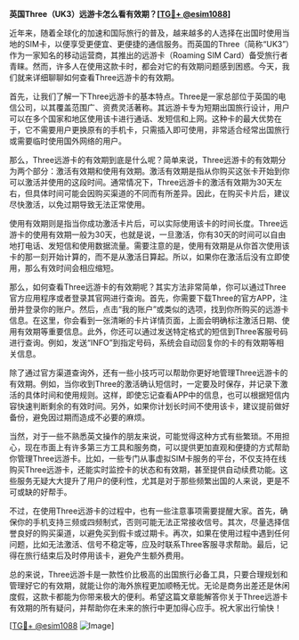 **英国Three（UK3）远游卡怎么看有效期？[[TG💪+ @esim1088](https://t.me/s/esim1088)]**

近年来，随着全球化的加速和国际旅行的普及，越来越多的人选择在出国时使用当地的SIM卡，以便享受更便宜、更便捷的通信服务。而英国的Three（简称“UK3”）作为一家知名的移动运营商，其推出的远游卡（Roaming SIM Card）备受旅行者青睐。然而，许多人在使用这款卡时，都会对它的有效期问题感到困惑。今天，我们就来详细聊聊如何查看Three远游卡的有效期。

首先，让我们了解一下Three远游卡的基本特点。Three是一家总部位于英国的电信公司，以其覆盖范围广、资费灵活著称。其远游卡专为短期出国旅行设计，用户可以在多个国家和地区使用该卡进行通话、发短信和上网。这种卡的最大优势在于，它不需要用户更换原有的手机卡，只需插入即可使用，非常适合经常出国旅行或需要临时使用国外网络的用户。

那么，Three远游卡的有效期到底是什么呢？简单来说，Three远游卡的有效期分为两个部分：激活有效期和使用有效期。激活有效期是指从你购买这张卡开始到你可以激活并使用的这段时间。通常情况下，Three远游卡的激活有效期为30天左右，但具体时间可能会因购买渠道的不同而有所差异。因此，在购买卡片后，建议尽快激活，以免过期导致无法正常使用。

使用有效期则是指当你成功激活卡片后，可以实际使用该卡的时间长度。Three远游卡的使用有效期一般为30天，也就是说，一旦激活，你有30天的时间可以自由地打电话、发短信和使用数据流量。需要注意的是，使用有效期是从你首次使用该卡的那一刻开始计算的，而不是从激活日算起。所以，如果你在激活后没有立即使用，那么有效时间会相应缩短。

那么，如何查看Three远游卡的有效期呢？其实方法非常简单，你可以通过Three官方应用程序或者登录其官网进行查询。首先，你需要下载Three的官方APP，注册并登录你的账户。然后，点击“我的账户”或类似的选项，找到你所购买的远游卡信息。在这里，你会看到一张清晰的卡片详情页面，上面会明确标注激活日期、使用有效期等重要信息。此外，你还可以通过发送特定格式的短信到Three客服号码进行查询。例如，发送“INFO”到指定号码，系统会自动回复你的卡的有效期等相关信息。

除了通过官方渠道查询外，还有一些小技巧可以帮助你更好地管理Three远游卡的有效期。例如，当你收到Three的激活确认短信时，一定要及时保存，并记录下激活的具体时间和使用规则。这样，即使忘记查看APP中的信息，也可以根据短信内容快速判断剩余的有效时间。另外，如果你计划长时间不使用该卡，建议提前做好备份，避免因过期而造成不必要的麻烦。

当然，对于一些不熟悉英文操作的朋友来说，可能觉得这种方式有些繁琐。不用担心，现在市面上有许多第三方工具和服务商，可以提供更加直观和便捷的方式帮助你管理Three远游卡。比如，一些专门从事虚拟SIM卡服务的平台，不仅支持在线购买Three远游卡，还能实时监控卡的状态和有效期，甚至提供自动续费功能。这些服务无疑大大提升了用户的便利性，尤其是对于那些频繁出国的人来说，更是不可或缺的好帮手。

不过，在使用Three远游卡的过程中，也有一些注意事项需要提醒大家。首先，确保你的手机支持三频或四频制式，否则可能无法正常接收信号。其次，尽量选择信誉良好的购买渠道，以避免买到假卡或过期卡。再次，如果在使用过程中遇到任何问题，比如无法激活、信号不稳定等，应及时联系Three客服寻求帮助。最后，记得在旅行结束后及时停用该卡，避免产生额外费用。

总的来说，Three远游卡是一款性价比极高的出国旅行必备工具，只要合理规划和管理好它的有效期，就能让你的海外旅程更加顺畅无忧。无论是商务出差还是休闲度假，这款卡都能为你带来极大的便利。希望这篇文章能解答你关于Three远游卡有效期的所有疑问，并帮助你在未来的旅行中更加得心应手。祝大家出行愉快！

[[TG💪+ @esim1088](https://t.me/s/esim1088) ![Image](https://i.postimg.cc/4NQfJmqS/Snipaste-2025-05-13-00-14-12.png)]